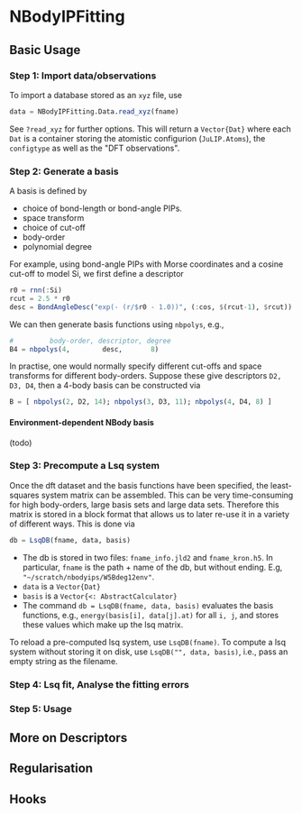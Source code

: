 # NBodyIPFitting

<!-- [![Build Status](https://travis-ci.org/cortner/NBodyIPFitting.jl.svg?branch=master)](https://travis-ci.org/cortner/NBodyIPFitting.jl)

[![Coverage Status](https://coveralls.io/repos/cortner/NBodyIPFitting.jl/badge.svg?branch=master&service=github)](https://coveralls.io/github/cortner/NBodyIPFitting.jl?branch=master)

[![codecov.io](http://codecov.io/github/cortner/NBodyIPFitting.jl/coverage.svg?branch=master)](http://codecov.io/github/cortner/NBodyIPFitting.jl?branch=master) -->


## Basic Usage

### Step 1: Import data/observations

To import a database stored as an `xyz` file, use
```julia
data = NBodyIPFitting.Data.read_xyz(fname)
```
See `?read_xyz` for further options. This will return a `Vector{Dat}` where
each `Dat` is a container storing the atomistic configurion (`JuLIP.Atoms`),
the `configtype` as well as the "DFT observations".

### Step 2: Generate a basis

A basis is defined by
* choice of bond-length or bond-angle PIPs.
* space transform
* choice of cut-off
* body-order
* polynomial degree

For example, using bond-angle PIPs with Morse coordinates and a cosine cut-off
to model Si, we first define a descriptor
```julia
r0 = rnn(:Si)
rcut = 2.5 * r0
desc = BondAngleDesc("exp(- (r/$r0 - 1.0))", (:cos, $(rcut-1), $rcut))
```
We can then generate basis functions using `nbpolys`, e.g.,
```julia
#         body-order, descriptor, degree
B4 = nbpolys(4,        desc,       8)
```
In practise, one would normally specify different cut-offs and space transforms
for different body-orders. Suppose these give descriptors `D2, D3, D4`, then
a 4-body basis can be constructed via
```julia
B = [ nbpolys(2, D2, 14); nbpolys(3, D3, 11); nbpolys(4, D4, 8) ]
```

#### Environment-dependent NBody basis

(todo)

### Step 3: Precompute a Lsq system

Once the dft dataset and the basis functions have been specified, the
least-squares system matrix can be assembled. This can be very time-consuming
for high body-orders, large basis sets and large data sets. Therefore this
matrix is stored in a block format that allows us to later re-use it in a variety
of different ways. This is done via
```julia
db = LsqDB(fname, data, basis)
```
* The db is stored in two files: `fname_info.jld2` and `fname_kron.h5`. In
particular, `fname` is the path + name of the db, but without ending. E.g,
`"~/scratch/nbodyips/W5Bdeg12env"`.
* `data` is a `Vector{Dat}`
* `basis` is a `Vector{<: AbstractCalculator}`
* The command `db = LsqDB(fname, data, basis)` evaluates the basis functions,
e.g.,  `energy(basis[i], data[j].at)` for all `i, j`, and stores these values
which make up the lsq matrix.

To reload a pre-computed lsq system, use `LsqDB(fname)`. To compute a lsq
system without storing it on disk, use `LsqDB("", data, basis)`, i.e.,
pass an empty string as the filename.

### Step 4: Lsq fit, Analyse the fitting errors



### Step 5: Usage


## More on Descriptors


## Regularisation


## Hooks 
